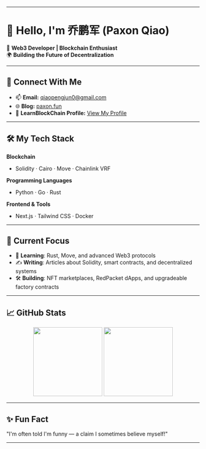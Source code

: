 
---

# 👋 Hello, I'm **乔鹏军 (Paxon Qiao)**  

🎯 **Web3 Developer | Blockchain Enthusiast**  
🌍 **Building the Future of Decentralization**  

---

## 🔗 Connect With Me  

- 📫 **Email:** [qiaopengjun0@gmail.com](mailto:qiaopengjun0@gmail.com)  
- 🌐 **Blog:** [paxon.fun](https://paxon.fun/)  
- 📖 **LearnBlockChain Profile:** [View My Profile](https://learnblockchain.cn/people/18602)  

---

## 🛠️ My Tech Stack  

**Blockchain**  
- Solidity · Cairo · Move · Chainlink VRF  

**Programming Languages**  
- Python · Go · Rust  

**Frontend & Tools**  
- Next.js · Tailwind CSS · Docker  

---

## 🚀 Current Focus  

- 🌱 **Learning**: Rust, Move, and advanced Web3 protocols  
- ✍️ **Writing**: Articles about Solidity, smart contracts, and decentralized systems  
- 🛠️ **Building**: NFT marketplaces, RedPacket dApps, and upgradeable factory contracts  

---

## 📈 GitHub Stats  

<div align="center">
  <img height="180px" src="https://github-readme-stats.vercel.app/api?username=qiaopengjun5162&show_icons=true&theme=radical&count_private=true" />
  <img height="180px" src="https://github-readme-stats.vercel.app/api/top-langs/?username=qiaopengjun5162&layout=compact&theme=radical" />
</div>

---

## ✨ Fun Fact  

"I'm often told I'm funny — a claim I sometimes believe myself!"

---
